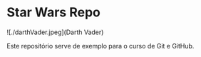 # Star Wars Repo

![./darthVader.jpeg](Darth Vader)

Este repositório serve de exemplo para o curso de Git e GitHub.


